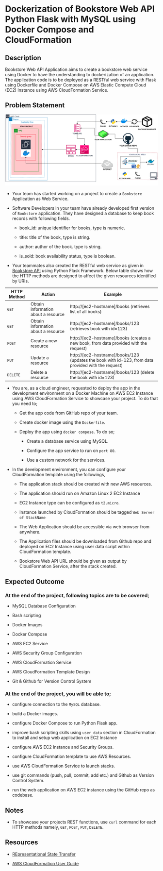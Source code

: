 # Dockerization of Bookstore Web API Python Flask with MySQL using Docker Compose and CloudFormation

## Description

Bookstore Web API Application aims to create a bookstore web service using Docker to have the understanding to dockerization of an application. The application code is to be deployed as a RESTful web service with Flask using Dockerfile and Docker Compose on AWS Elastic Compute Cloud (EC2) Instance using AWS CloudFormation Service.

## Problem Statement

![Project](bookstore-api.png)

- Your team has started working on a project to create a `Bookstore` Application as Web Service.

- Software Developers in your team have already developed first version of `Bookstore` application. They have designed a database to keep book records with following fields.

  - book_id: unique identifier for books, type is numeric.

  - title: title of the book, type is string.

  - author: author of the book. type is string.

  - is_sold: book availability status, type is boolean.

- Your teammates also created the RESTful web service as given in [Bookstore API](./bookstore-api.py) using Python Flask Framework. Below table shows how the HTTP methods are designed to affect the given resources identified by URIs.

| HTTP Method | Action                              | Example                                                                                             |
| ----------- | ----------------------------------- | --------------------------------------------------------------------------------------------------- |
| `GET`       | Obtain information about a resource | http://[ec2-hostname]/books (retrieves list of all books)                                           |
| `GET`       | Obtain information about a resource | http://[ec2-hostname]/books/123 (retrieves book with id=123)                                        |
| `POST`      | Create a new resource               | http://[ec2-hostname]/books (creates a new book, from data provided with the request)               |
| `PUT`       | Update a resource                   | http://[ec2-hostname]/books/123 (updates the book with id=123, from data provided with the request) |
| `DELETE`    | Delete a resource                   | http://[ec2-hostname]/books/123 (delete the book with id=123)                                       |

- You are, as a cloud engineer, requested to deploy the app in the development environment on a Docker Machine on AWS EC2 Instance using AWS CloudFormation Service to showcase your project. To do that you need to;

  - Get the app code from GitHub repo of your team.

  - Create docker image using the `Dockerfile`.

  - Deploy the app using `docker compose`. To do so;

    - Create a database service using MySQL.

    - Configure the app service to run on `port 80`.

    - Use a custom network for the services.

- In the development environment, you can configure your CloudFormation template using the followings,

  - The application stack should be created with new AWS resources.

  - The application should run on Amazon Linux 2 EC2 Instance

  - EC2 Instance type can be configured as `t2.micro`.

  - Instance launched by CloudFormation should be tagged `Web Server of StackName`

  - The Web Application should be accessible via web browser from anywhere.

  - The Application files should be downloaded from Github repo and deployed on EC2 Instance using user data script within CloudFormation template.

  - Bookstore Web API URL should be given as output by CloudFormation Service, after the stack created.

## Expected Outcome

### At the end of the project, following topics are to be covered;

- MySQL Database Configuration

- Bash scripting

- Docker Images

- Docker Compose

- AWS EC2 Service

- AWS Security Group Configuration

- AWS CloudFormation Service

- AWS CloudFormation Template Design

- Git & Github for Version Control System

### At the end of the project, you will be able to;

- configure connection to the `MySQL` database.

- build a Docker images.

- configure Docker Compose to run Python Flask app.

- improve bash scripting skills using `user data` section in CloudFormation to install and setup web application on EC2 Instance

- configure AWS EC2 Instance and Security Groups.

- configure CloudFormation template to use AWS Resources.

- use AWS CloudFormation Service to launch stacks.

- use git commands (push, pull, commit, add etc.) and Github as Version Control System.

- run the web application on AWS EC2 instance using the GitHub repo as codebase.

## Notes

- To showcase your projects REST functions, use `curl` command for each HTTP methods namely, `GET`, `POST`, `PUT`, `DELETE`.

## Resources

- [REpresentational State Transfer](https://en.wikipedia.org/wiki/Representational_state_transfer)

- [AWS CloudFormation User Guide](https://docs.aws.amazon.com/AWSCloudFormation/latest/UserGuide/Welcome.html)
